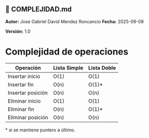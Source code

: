 
## 📄 COMPLEJIDAD.md
**Autor:** Jose Gabriel David Mendez Roncancio
**Fecha:** 2025-09-08

**Versión:** 1.0
# Complejidad de operaciones

| Operación               | Lista Simple | Lista Doble |
|-------------------------|--------------|-------------|
| Insertar inicio         | O(1)         | O(1)        |
| Insertar fin            | O(n)         | O(1)*       |
| Insertar posición       | O(n)         | O(n)        |
| Eliminar inicio         | O(1)         | O(1)        |
| Eliminar fin            | O(n)         | O(1)*       |
| Eliminar posición       | O(n)         | O(n)        |

\* si se mantiene puntero a último.
